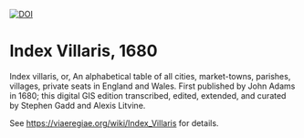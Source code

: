 [![DOI](https://zenodo.org/badge/DOI/10.5281/zenodo.4748654.svg)](https://doi.org/10.5281/zenodo.4748654)
# Index Villaris, 1680
Index villaris, or, An alphabetical table of all cities, market-towns, parishes, villages, private seats in England and Wales. First published by John Adams in 1680; this digital GIS edition transcribed, edited, extended, and curated by Stephen Gadd and Alexis Litvine.

See https://viaeregiae.org/wiki/Index_Villaris for details.
